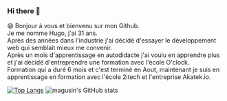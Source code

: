### Hi there 👋


😄 Bonjour à vous et bienvenu sur mon Github.  
Je me nomme Hugo, j'ai 31 ans.  
Après des années dans l'industrie j'ai décidé d'essayer le développement web qui semblait mieux me convenir.  
Après un mois d'apprentissage en autodidacte j'ai voulu en apprendre plus et j'ai décidé d'entreprendre une formation avec l'école O'clock.  
Formation qui a duré 6 mois et c'est terminé en Aout, maintenant je suis en apprentissage en formation avec l'école 2itech et l'entreprise Akatek.io.  

[![Top Langs](https://github-readme-stats.vercel.app/api/top-langs/?username=magusin&count_private=true&theme=radical&langs_count=8)](https://github.com/magusin/github-readme-stats)
![magusin's GitHub stats](https://github-readme-stats.vercel.app/api?username=magusin&show_icons=true&theme=radical&hide=stars,issues&count_private=true)





